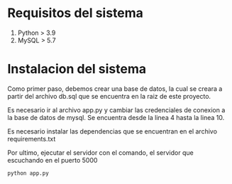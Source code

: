 # Requisitos del sistema

1. Python > 3.9
2. MySQL > 5.7

# Instalacion del sistema

Como primer paso, debemos crear una base de datos, la cual se creara a partir del archivo db.sql que se encuentra en la raiz de este proyecto.

Es necesario ir al archivo app.py y cambiar las credenciales de conexion a la base de datos de mysql. Se encuentra desde la linea 4 hasta la linea 10.

Es necesario instalar las dependencias que se encuentran en el archivo requirements.txt

Por ultimo, ejecutar el servidor con el comando, el servidor que escuchando en el puerto 5000

```python app.py```